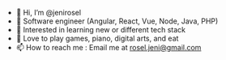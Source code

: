 - 👋 Hi, I’m @jenirosel
- 👀 Software engineer (Angular, React, Vue, Node, Java, PHP)
- 🌱 Interested in learning new or different tech stack
- 💞️ Love to play games, piano, digital arts, and eat
- 📫 How to reach me : Email me at rosel.jeni@gmail.com

<!---
jenirosel/jenirosel is a ✨ special ✨ repository because its `README.md` (this file) appears on your GitHub profile.
You can click the Preview link to take a look at your changes.
--->

